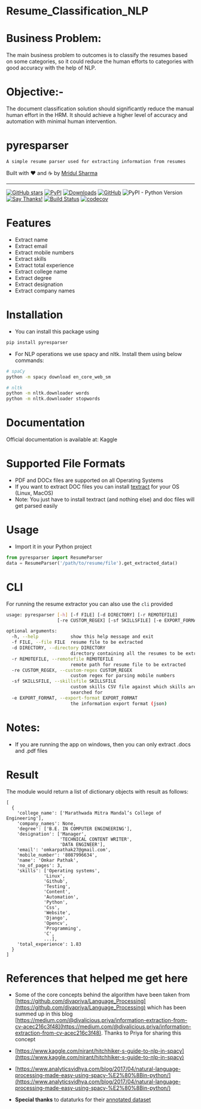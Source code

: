# Resume_Classification_NLP
# Business Problem:
The main business problem to outcomes is to classify the resumes based on some categories, so it could reduce the human efforts to categories with good accuracy with the help of NLP.

# Objective:- 
The document classification solution should significantly reduce the manual human effort in the HRM. It should achieve a higher level of accuracy and automation with minimal human intervention.

# pyresparser

```
A simple resume parser used for extracting information from resumes
```

Built with ❤︎ and :coffee: by  [Mridul Sharma](https://github.com/Mridul-Sharma01)

---

[![GitHub stars](https://img.shields.io/github/stars/OmkarPathak/pyresparser.svg)](https://github.com/OmkarPathak/pyresparser/stargazers)
[![PyPI](https://img.shields.io/pypi/v/pyresparser.svg)](https://pypi.org/project/pyresparser/)
[![Downloads](https://pepy.tech/badge/pyresparser)](https://pepy.tech/project/pyresparser)
[![GitHub](https://img.shields.io/github/license/omkarpathak/pyresparser.svg)](https://github.com/OmkarPathak/pyresparser/blob/master/LICENSE) ![PyPI - Python Version](https://img.shields.io/pypi/pyversions/Django.svg) [![Say Thanks!](https://img.shields.io/badge/Say%20Thanks-:D-1EAEDB.svg)](https://saythanks.io/to/omkarpathak27@gmail.com)
[![Build Status](https://travis-ci.com/OmkarPathak/pyresparser.svg?branch=master)](https://travis-ci.com/OmkarPathak/pyresparser)
[![codecov](https://codecov.io/gh/OmkarPathak/pyresparser/branch/master/graph/badge.svg)](https://codecov.io/gh/OmkarPathak/pyresparser)

# Features

- Extract name
- Extract email
- Extract mobile numbers
- Extract skills
- Extract total experience
- Extract college name
- Extract degree
- Extract designation
- Extract company names

# Installation

- You can install this package using

```bash
pip install pyresparser
```

- For NLP operations we use spacy and nltk. Install them using below commands:

```bash
# spaCy
python -m spacy download en_core_web_sm

# nltk
python -m nltk.downloader words
python -m nltk.downloader stopwords
```

# Documentation

Official documentation is available at: Kaggle

# Supported File Formats

- PDF and DOCx files are supported on all Operating Systems
- If you want to extract DOC files you can install [textract](https://textract.readthedocs.io/en/stable/installation.html) for your OS (Linux, MacOS)
- Note: You just have to install textract (and nothing else) and doc files will get parsed easily

# Usage

- Import it in your Python project

```python
from pyresparser import ResumeParser
data = ResumeParser('/path/to/resume/file').get_extracted_data()
```

# CLI

For running the resume extractor you can also use the `cli` provided

```bash
usage: pyresparser [-h] [-f FILE] [-d DIRECTORY] [-r REMOTEFILE]
                   [-re CUSTOM_REGEX] [-sf SKILLSFILE] [-e EXPORT_FORMAT]

optional arguments:
  -h, --help            show this help message and exit
  -f FILE, --file FILE  resume file to be extracted
  -d DIRECTORY, --directory DIRECTORY
                        directory containing all the resumes to be extracted
  -r REMOTEFILE, --remotefile REMOTEFILE
                        remote path for resume file to be extracted
  -re CUSTOM_REGEX, --custom-regex CUSTOM_REGEX
                        custom regex for parsing mobile numbers
  -sf SKILLSFILE, --skillsfile SKILLSFILE
                        custom skills CSV file against which skills are
                        searched for
  -e EXPORT_FORMAT, --export-format EXPORT_FORMAT
                        the information export format (json)
```

# Notes:

- If you are running the app on windows, then you can only extract .docs and .pdf files

# Result

The module would return a list of dictionary objects with result as follows:

```
[
  {
    'college_name': ['Marathwada Mitra Mandal’s College of Engineering'],
    'company_names': None,
    'degree': ['B.E. IN COMPUTER ENGINEERING'],
    'designation': ['Manager',
                    'TECHNICAL CONTENT WRITER',
                    'DATA ENGINEER'],
    'email': 'omkarpathak27@gmail.com',
    'mobile_number': '8087996634',
    'name': 'Omkar Pathak',
    'no_of_pages': 3,
    'skills': ['Operating systems',
              'Linux',
              'Github',
              'Testing',
              'Content',
              'Automation',
              'Python',
              'Css',
              'Website',
              'Django',
              'Opencv',
              'Programming',
              'C',
              ...],
    'total_experience': 1.83
  }
]
```

# References that helped me get here

- Some of the core concepts behind the algorithm have been taken from [https://github.com/divapriya/Language_Processing](https://github.com/divapriya/Language_Processing) which has been summed up in this blog [https://medium.com/@divalicious.priya/information-extraction-from-cv-acec216c3f48](https://medium.com/@divalicious.priya/information-extraction-from-cv-acec216c3f48). Thanks to Priya for sharing this concept

- [https://www.kaggle.com/nirant/hitchhiker-s-guide-to-nlp-in-spacy](https://www.kaggle.com/nirant/hitchhiker-s-guide-to-nlp-in-spacy)

- [https://www.analyticsvidhya.com/blog/2017/04/natural-language-processing-made-easy-using-spacy-%E2%80%8Bin-python/](https://www.analyticsvidhya.com/blog/2017/04/natural-language-processing-made-easy-using-spacy-%E2%80%8Bin-python/)

- **Special thanks** to dataturks for their [annotated dataset](https://dataturks.com/blog/named-entity-recognition-in-resumes.php)
